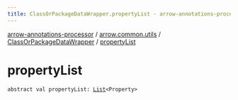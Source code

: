 ```yaml
---
title: ClassOrPackageDataWrapper.propertyList - arrow-annotations-processor
---
```


[arrow-annotations-processor](../../index.html) / [arrow.common.utils](../index.html) / [ClassOrPackageDataWrapper](index.html) / [propertyList](./property-list.html)

# propertyList

`abstract val propertyList: `[`List`](https://kotlinlang.org/api/latest/jvm/stdlib/kotlin.collections/-list/index.html)`<Property>`